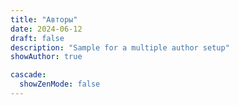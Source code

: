 ```yaml
---
title: "Авторы"
date: 2024-06-12
draft: false
description: "Sample for a multiple author setup"
showAuthor: true

cascade:
  showZenMode: false
---
```


